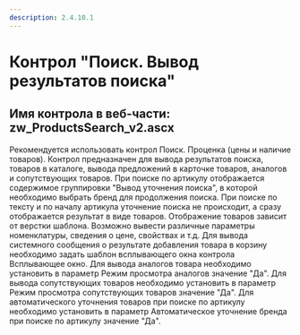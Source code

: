 ```yaml
---
description: 2.4.10.1
---
```


# Контрол "Поиск. Вывод результатов поиска"

## Имя контрола в веб-части: zw\_ProductsSearch\_v2.ascx

Рекомендуется использовать контрол Поиск. Проценка \(цены и наличие товаров\). Контрол предназначен для вывода результатов поиска, товаров в каталоге, вывода предложений в карточке товаров, аналогов и сопутствующих товаров. При поиске по артикулу отображается содержимое группировки "Вывод уточнения поиска", в которой необходимо выбрать бренд для продолжения поиска. При поиске по тексту и по началу артикула уточнение поиска не происходит, а сразу отображается результат в виде товаров. Отображение товаров зависит от верстки шаблона. Возможно вывести различные параметры номенклатуры, сведения о цене, свойствах и т.д. Для вывода системного сообщения о результате добавления товара в корзину необходимо задать шаблон всплывающего окна контрола Всплывающее окно. Для вывода аналогов товара необходимо установить в параметр Режим просмотра аналогов значение "Да". Для вывода сопутствующих товаров необходимо установить в параметр Режим просмотра сопутствующих товаров значение "Да". Для автоматического уточнения товаров при поиске по артикулу необходимо установить в параметр Автоматическое уточнение бренда при поиске по артикулу значение "Да".


